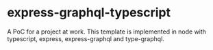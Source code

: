 # express-graphql-typescript
A PoC for a project at work. This template is implemented in node with typescript, express, express-graphql and type-graphql.
